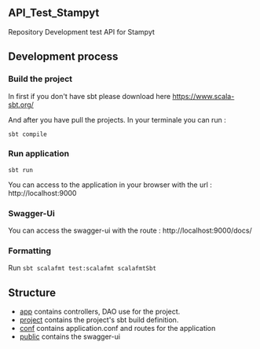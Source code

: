 ## API_Test_Stampyt
Repository Development test API for Stampyt
 
## Development process
### Build the project

In first if you don't have sbt please download here https://www.scala-sbt.org/

And after you have pull the projects. In your terminale you can run :
```
sbt compile
```
### Run application
```
sbt run
```
You can access to the application in your browser with the url : http://localhost:9000

### Swagger-Ui
You can access the swagger-ui with the route : http://localhost:9000/docs/

### Formatting
Run `sbt scalafmt test:scalafmt scalafmtSbt`

## Structure

* [app](https://github.com/ayoann/API_Test_Stampyt/tree/master/app) contains controllers, DAO use for the project.
* [project](https://github.com/ayoann/API_Test_Stampyt/tree/master/project) contains the project's sbt build definition.
* [conf](https://github.com/ayoann/API_Test_Stampyt/tree/master/conf) contains application.conf and routes for the application
* [public](https://github.com/ayoann/API_Test_Stampyt/tree/master/public/swagger) contains the swagger-ui